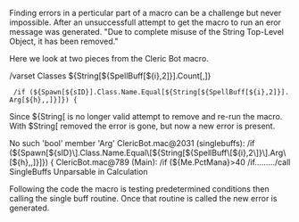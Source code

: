 Finding errors in a perticular part of a macro can be a challenge but never impossible. After an unsuccessfull attempt
to get the macro to run an eror message was generated. "Due to complete misuse of the String Top-Level Object, it has
been removed."

Here we look at two pieces from the Cleric Bot macro.

/varset Classes ${String\[${SpellBuff\[${i},2\]}\].Count\[,\]}

` /if (${Spawn[${sID}].Class.Name.Equal[${String[${SpellBuff[${i},2]}].Arg[${h},,]}]}) { `

Since ${String\[ is no longer valid attempt to remove and re-run the macro. With $String\[ removed the error is gone,
but now a new error is present.

No such 'bool' member 'Arg' ClericBot.mac@2031 (singlebuffs): /if
(${Spawn\[${sID}\].Class.Name.Equal\[${String\[${SpellBuff\[${i},2\]}\].Arg\[${h},,\]}\]}) { ClericBot.mac@789 (Main):
/if (${Me.PctMana}>40 /if........./call SingleBuffs Unparsable in Calculation

Following the code the macro is testing predetermined conditions then calling the single buff routine. Once that routine
is called the new error is generated.

